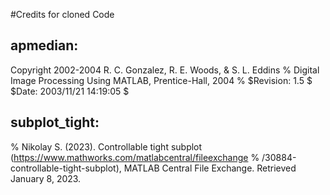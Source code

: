 #Credits for cloned Code

## apmedian: 
Copyright 2002-2004 R. C. Gonzalez, R. E. Woods, & S. L. Eddins
%   Digital Image Processing Using MATLAB, Prentice-Hall, 2004
%   $Revision: 1.5 $  $Date: 2003/11/21 14:19:05 $

## subplot_tight: 
% Nikolay S. (2023). Controllable tight subplot (https://www.mathworks.com/matlabcentral/fileexchange
% /30884-controllable-tight-subplot), MATLAB Central File Exchange. Retrieved January 8, 2023. 
